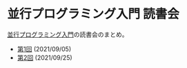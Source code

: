 # 並行プログラミング入門 読書会

[並行プログラミング入門](conc)の読書会のまとめ。


- [第1回](2021-09-05.md) (2021/09/05)
- [第2回](2021-09-25.md) (2021/09/25)

[conc]: https://www.oreilly.co.jp/books/9784873119595/
